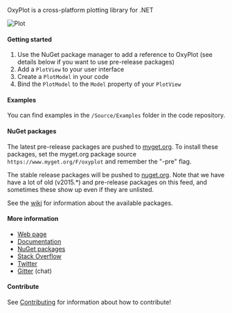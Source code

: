 OxyPlot is a cross-platform plotting library for .NET

![Plot](https://oxyplot.github.io/public/images/normal-distributions.png)


#### Getting started

1. Use the NuGet package manager to add a reference to OxyPlot (see details below if you want to use pre-release packages)
2. Add a `PlotView` to your user interface
3. Create a `PlotModel` in your code
4. Bind the `PlotModel` to the `Model` property of your `PlotView`


#### Examples

You can find examples in the `/Source/Examples` folder in the code repository.


#### NuGet packages

The latest pre-release packages are pushed to [myget.org](https://www.myget.org/). To install these packages, set the myget.org package source `https://www.myget.org/F/oxyplot` and remember the "-pre" flag.

The stable release packages will be pushed to [nuget.org](https://www.nuget.org/packages?q=oxyplot). Note that we have  have a lot of old (v2015.\*) and pre-release packages on this feed, and sometimes these show up even if they are unlisted.

See the [wiki](https://github.com/oxyplot/oxyplot/wiki/NuGet-packages) for information about the available packages.


#### More information

- [Web page](https://oxyplot.github.io)
- [Documentation](https://oxyplot.readthedocs.io/en/latest/)
- [NuGet packages](https://www.nuget.org/packages?q=oxyplot)
- [Stack Overflow](https://stackoverflow.com/questions/tagged/oxyplot)
- [Twitter](https://twitter.com/hashtag/oxyplot)
- [Gitter](https://gitter.im/oxyplot/oxyplot) (chat)


#### Contribute

See [Contributing](.github/CONTRIBUTING.md) for information about how to contribute!
